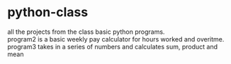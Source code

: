 # python-class
all the projects from the class
basic python programs.  
program2 is a basic weekly pay calculator for hours worked and overitme. 
program3 takes in a series of numbers and calculates sum, product and mean
